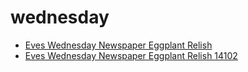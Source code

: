 # wednesday

 * [Eves Wednesday Newspaper Eggplant Relish](../../index/e/eves-wednesday-newspaper-eggplant-relish-14102.json)
 * [Eves Wednesday Newspaper Eggplant Relish 14102](../../index/e/eves-wednesday-newspaper-eggplant-relish-14102.json)
